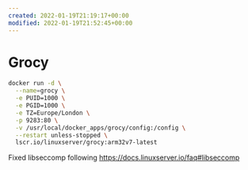 ```yaml
---
created: 2022-01-19T21:19:17+00:00
modified: 2022-01-19T21:52:45+00:00
---
```


# Grocy

```sh
docker run -d \
  --name=grocy \
  -e PUID=1000 \
  -e PGID=1000 \
  -e TZ=Europe/London \
  -p 9283:80 \
  -v /usr/local/docker_apps/grocy/config:/config \
  --restart unless-stopped \
  lscr.io/linuxserver/grocy:arm32v7-latest
```

Fixed libseccomp following https://docs.linuxserver.io/faq#libseccomp
